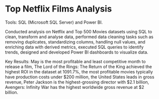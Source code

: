 # Top Netflix Films Analysis	
Tools: SQL (Microsoft SQL Server) and Power BI.

Conducted analysis on Netflix and Top 500 Movies datasets using SQL to clean, transform and analyse data, performed data cleaning tasks such as removing duplicates, standardizing columns, handling null values, and enriching data with derived metrics, executed SQL queries to identify trends, designed and developed Power BI dashboards to visualize data.

Key Results: May is the most profitable and least competitive month to release a film, The Lord of the Rings: The Return of the King achieved the highest ROI in the dataset at 1091.7%, the most profitable movies typically have production costs under $200 million, the United States leads in gross revenue, Peter Jackson is the highest-grossing director with $2.1 billion, Avengers: Infinity War has the highest worldwide gross revenue at $2 billion.

